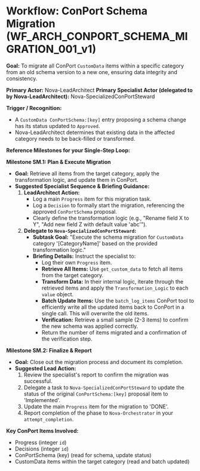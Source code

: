 # Workflow: ConPort Schema Migration (WF_ARCH_CONPORT_SCHEMA_MIGRATION_001_v1)

**Goal:** To migrate all ConPort `CustomData` items within a specific category from an old schema version to a new one, ensuring data integrity and consistency.

**Primary Actor:** Nova-LeadArchitect
**Primary Specialist Actor (delegated to by Nova-LeadArchitect):** Nova-SpecializedConPortSteward

**Trigger / Recognition:**
- A `CustomData ConPortSchema:[key]` entry proposing a schema change has its status updated to `Approved`.
- Nova-LeadArchitect determines that existing data in the affected category needs to be back-filled or transformed.

**Reference Milestones for your Single-Step Loop:**

**Milestone SM.1: Plan & Execute Migration**
*   **Goal:** Retrieve all items from the target category, apply the transformation logic, and update them in ConPort.
*   **Suggested Specialist Sequence & Briefing Guidance:**
    1.  **LeadArchitect Action:**
        *   Log a main `Progress` item for this migration task.
        *   Log a `Decision` to formally start the migration, referencing the approved `ConPortSchema` proposal.
        *   Clearly define the transformation logic (e.g., "Rename field X to Y", "Add new field Z with default value 'abc'").
    2.  **Delegate to `Nova-SpecializedConPortSteward`:**
        *   **Subtask Goal:** "Execute the schema migration for `CustomData` category '[CategoryName]' based on the provided transformation logic."
        *   **Briefing Details:** Instruct the specialist to:
            *   Log their own `Progress` item.
            *   **Retrieve All Items:** Use `get_custom_data` to fetch all items from the target category.
            *   **Transform Data:** In their internal logic, iterate through the retrieved items and apply the `Transformation_Logic` to each `value` object.
            *   **Batch Update Items:** Use the `batch_log_items` ConPort tool to efficiently write all the updated items back to ConPort in a single call. This will overwrite the old items.
            *   **Verification:** Retrieve a small sample (2-3 items) to confirm the new schema was applied correctly.
            *   Return the number of items migrated and a confirmation of the verification step.

**Milestone SM.2: Finalize & Report**
*   **Goal:** Close out the migration process and document its completion.
*   **Suggested Lead Action:**
    1.  Review the specialist's report to confirm the migration was successful.
    2.  Delegate a task to `Nova-SpecializedConPortSteward` to update the status of the original `ConPortSchema:[key]` proposal item to 'Implemented'.
    3.  Update the main `Progress` item for the migration to 'DONE'.
    4.  Report completion of the phase to `Nova-Orchestrator` in your `attempt_completion`.

**Key ConPort Items Involved:**
- Progress (integer `id`)
- Decisions (integer `id`)
- ConPortSchema (key) (read for schema, update status)
- CustomData items within the target category (read and batch updated)